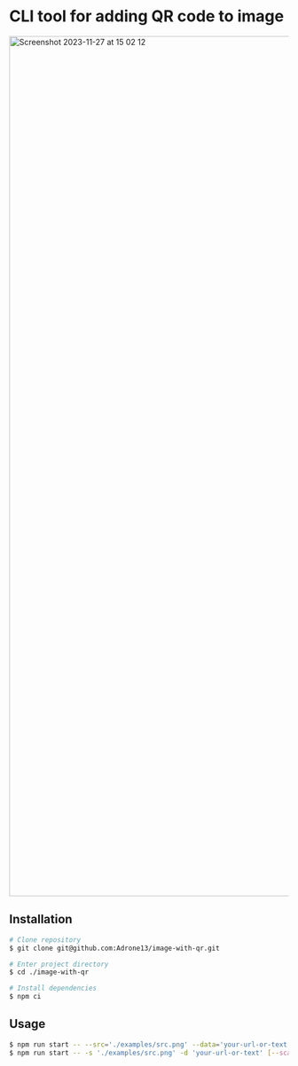 # CLI tool for adding QR code to image

<img width="1553" alt="Screenshot 2023-11-27 at 15 02 12" src="https://github.com/Adrone13/image-with-qr/assets/21693753/b43a87c5-cfa4-40d1-82ac-abcf8fab6fa8">

## Installation

```bash
# Clone repository
$ git clone git@github.com:Adrone13/image-with-qr.git

# Enter project directory
$ cd ./image-with-qr

# Install dependencies
$ npm ci
```
## Usage

```bash
$ npm run start -- --src='./examples/src.png' --data='your-url-or-text' [--scale=1-100%]
$ npm run start -- -s './examples/src.png' -d 'your-url-or-text' [--scale=1-100%]
```
